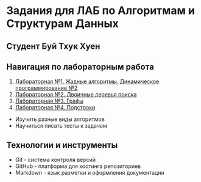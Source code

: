 # Задания для ЛАБ по Алгоритмам и Cтруктурам Данных
## Студент Буй Тхук Хуен
## Навигация по лабораторным работа
1. [Лабораторная №1. Жадные алгоритмы. Динамическое программирование №2](https://github.com/Buihuyen110/DSA_sem2/tree/daca0e224444eb31c0d0404097e050214e118fb3/Lab1)
2. [Лабораторная №2. Двоичные деревья поиска](https://github.com/Buihuyen110/DSA_sem2/tree/9468a106c4a9b635ba7e39ec0cf65cbf49dffcf9/Lab2)
3. [Лабораторная №3. Графы](https://github.com/Buihuyen110/DSA_sem2/tree/148127d4e6455224f3e53777d3bbd69edd9f4185/Lab3)
4. [Лабораторная №4. Подстроки](https://github.com/Buihuyen110/DSA_sem2/tree/d5d75a35926ca8e05ae796bb3c0c0e676991d196/Lab4)

+ Изучить разные виды алгоритмов
+ Научиться писать тесты к задачам

## Технологии и инструменты
+ Git - система контроля версий
+ GitHub - платформа для хостинга репозиториев
+ Markdown - язык разметки и оформления документации
